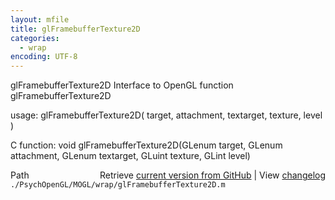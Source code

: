```yaml
---
layout: mfile
title: glFramebufferTexture2D
categories:
  - wrap
encoding: UTF-8
---
```


glFramebufferTexture2D  Interface to OpenGL function glFramebufferTexture2D  

usage:  glFramebufferTexture2D( target, attachment, textarget, texture, level )  

C function:  void glFramebufferTexture2D(GLenum target, GLenum attachment, GLenum textarget, GLuint texture, GLint level)  


<div class="code_header" style="text-align:right;">
  <span style="float:left;">Path&nbsp;&nbsp;</span> <span class="counter">Retrieve <a href=
  "https://raw.github.com/Psychtoolbox-3/Psychtoolbox-3/beta/./PsychOpenGL/MOGL/wrap/glFramebufferTexture2D.m">current version from GitHub</a> | View <a href=
  "https://github.com/Psychtoolbox-3/Psychtoolbox-3/commits/beta/./PsychOpenGL/MOGL/wrap/glFramebufferTexture2D.m">changelog</a></span>
</div>
<div class="code">
  <code>./PsychOpenGL/MOGL/wrap/glFramebufferTexture2D.m</code>
</div>

